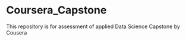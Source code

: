 # Coursera_Capstone
This repository is for assessment of applied Data Science Capstone  by Cousera 
